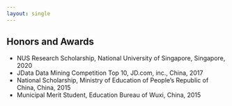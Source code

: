 ```yaml
---
layout: single
---
```


## Honors and Awards
- NUS Research Scholarship, National University of Singapore, Singapore, 2020
- JData Data Mining Competition Top 10, JD.com, inc., China, 2017
- National Scholarship, Ministry of Education of People’s Republic of China, China, 2015
- Municipal Merit Student, Education Bureau of Wuxi, China, 2015
